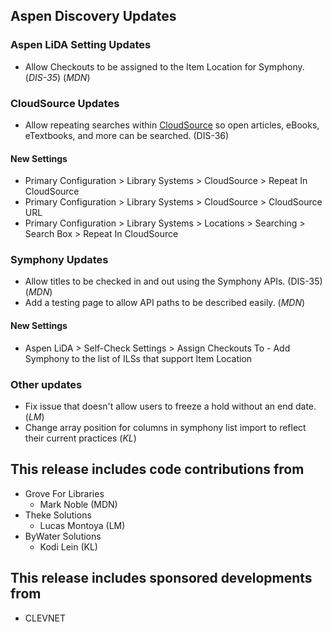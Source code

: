 ## Aspen Discovery Updates
### Aspen LiDA Setting Updates
- Allow Checkouts to be assigned to the Item Location for Symphony. (*DIS-35*) (*MDN*)

### CloudSource Updates
- Allow repeating searches within [CloudSource](https://cloudsource.net) so open articles, eBooks, eTextbooks, and more can be searched. (DIS-36)

<div markdown="1" class="settings">

#### New Settings
- Primary Configuration > Library Systems > CloudSource > Repeat In CloudSource
- Primary Configuration > Library Systems > CloudSource > CloudSource URL
- Primary Configuration > Library Systems > Locations > Searching > Search Box > Repeat In CloudSource
</div>

### Symphony Updates
- Allow titles to be checked in and out using the Symphony APIs. (DIS-35) (*MDN*)
- Add a testing page to allow API paths to be described easily. (*MDN*)

<div markdown="1" class="settings">

#### New Settings
- Aspen LiDA > Self-Check Settings > Assign Checkouts To - Add Symphony to the list of ILSs that support Item Location

</div>

### Other updates
- Fix issue that doesn't allow users to freeze a hold without an end date. (*LM*)
- Change array position for columns in symphony list import to reflect their current practices (*KL*)

## This release includes code contributions from
- Grove For Libraries 
  - Mark Noble (MDN)
- Theke Solutions 
  - Lucas Montoya (LM)
- ByWater Solutions 
  - Kodi Lein (KL)

## This release includes sponsored developments from
- CLEVNET